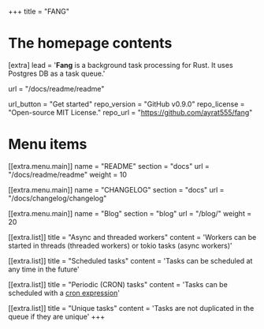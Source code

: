 +++
title = "FANG"


# The homepage contents
[extra]
lead = '<b>Fang</b> is a background task processing for Rust. It uses Postgres DB as a task queue.'

url = "/docs/readme/readme"

url_button = "Get started"
repo_version = "GitHub v0.9.0"
repo_license = "Open-source MIT License."
repo_url = "https://github.com/ayrat555/fang"

# Menu items
[[extra.menu.main]]
name = "README"
section = "docs"
url = "/docs/readme/readme"
weight = 10

[[extra.menu.main]]
name = "CHANGELOG"
section = "docs"
url = "/docs/changelog/changelog"

[[extra.menu.main]]
name = "Blog"
section = "blog"
url = "/blog/"
weight = 20

[[extra.list]]
title = "Async and threaded workers"
content = 'Workers can be started in threads (threaded workers) or tokio tasks (async workers)'

[[extra.list]]
title = "Scheduled tasks"
content = 'Tasks can be scheduled at any time in the future'

[[extra.list]]
title = "Periodic (CRON) tasks"
content = 'Tasks can be scheduled with a <a href="https://docs.oracle.com/cd/E12058_01/doc/doc.1014/e12030/cron_expressions.htm">cron expression</a>'

[[extra.list]]
title = "Unique tasks"
content = 'Tasks are not duplicated in the queue if they are unique'
+++

